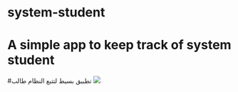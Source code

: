 # system-student
# A simple app to keep track of  system student 
#تطبيق بسيط لتتبع النظام طالب 
![](../header.png)